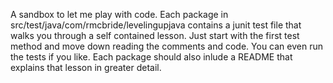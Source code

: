 A sandbox to let me play with code. Each package in src/test/java/com/rmcbride/levelingupjava contains a junit test
file that walks you through a self contained lesson. Just start with the first test method and move down reading the
comments and code. You can even run the tests if you like. Each package should also inlude a README that explains that
lesson in greater detail.
